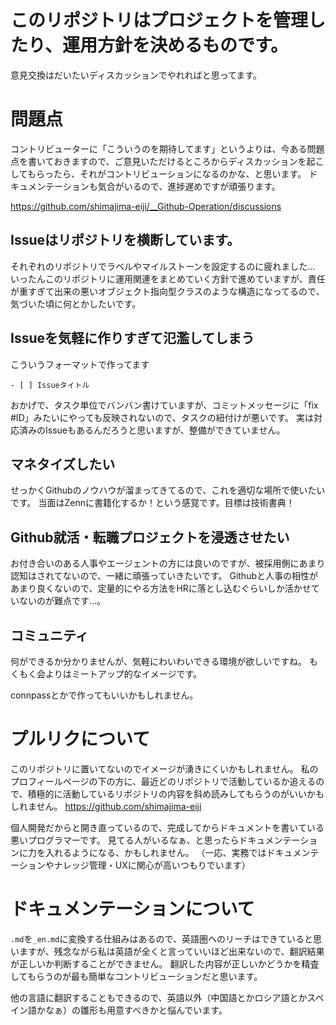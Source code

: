 # このリポジトリはプロジェクトを管理したり、運用方針を決めるものです。
意見交換はだいたいディスカッションでやれればと思ってます。

# 問題点
コントリビューターに「こういうのを期待してます」というよりは、今ある問題点を書いておきますので、ご意見いただけるところからディスカッションを起こしてもらったら、それがコントリビューションになるのかな、と思います。
ドキュメンテーションも気合がいるので、進捗遅めですが頑張ります。

https://github.com/shimajima-eiji/__Github-Operation/discussions 

## Issueはリポジトリを横断しています。
それぞれのリポジトリでラベルやマイルストーンを設定するのに疲れました…
いったんこのリポジトリに運用関連をまとめていく方針で進めていますが、責任が重すぎて出来の悪いオブジェクト指向型クラスのような構造になってるので、気づいた頃に何とかしたいです。

## Issueを気軽に作りすぎて氾濫してしまう
こういうフォーマットで作ってます

`- [ ] Issueタイトル`

おかげで、タスク単位でバンバン書けていますが、コミットメッセージに「fix #ID」みたいにやっても反映されないので、タスクの紐付けが悪いです。
実は対応済みのIssueもあるんだろうと思いますが、整備ができていません。

## マネタイズしたい
せっかくGithubのノウハウが溜まってきてるので、これを適切な場所で使いたいです。
当面はZennに書籍化するか！という感覚です。目標は技術書典！

## Github就活・転職プロジェクトを浸透させたい
お付き合いのある人事やエージェントの方には良いのですが、被採用側にあまり認知はされてないので、一緒に頑張っていきたいです。
Githubと人事の相性があまり良くないので、定量的にやる方法をHRに落とし込むぐらいしか活かせていないのが難点です…。

## コミュニティ
何ができるか分かりませんが、気軽にわいわいできる環境が欲しいですね。
もくもく会よりはミートアップ的なイメージです。

connpassとかで作ってもいいかもしれません。

# プルリクについて
このリポジトリに置いてないのでイメージが湧きにくいかもしれません。
私のプロフィールページの下の方に、最近どのリポジトリで活動しているか追えるので、積極的に活動しているリポジトリの内容を斜め読みしてもらうのがいいかもしれません。
https://github.com/shimajima-eiji

個人開発だからと開き直っているので、完成してからドキュメントを書いている悪いプログラマーです。
見てる人がいるなぁ、と思ったらドキュメンテーションに力を入れるようになる、かもしれません。
（一応、実務ではドキュメンテーションやナレッジ管理・UXに関心が高いつもりでいます）

# ドキュメンテーションについて
`.md`を`_en.md`に変換する仕組みはあるので、英語圏へのリーチはできていると思いますが、残念ながら私は英語が全くと言っていいほど出来ないので、翻訳結果が正しいか判断することができません。
翻訳した内容が正しいかどうかを精査してもらうのが最も簡単なコントリビューションだと思います。

他の言語に翻訳することもできるので、英語以外（中国語とかロシア語とかスペイン語かなぁ）の雛形も用意すべきかと悩んでいます。
